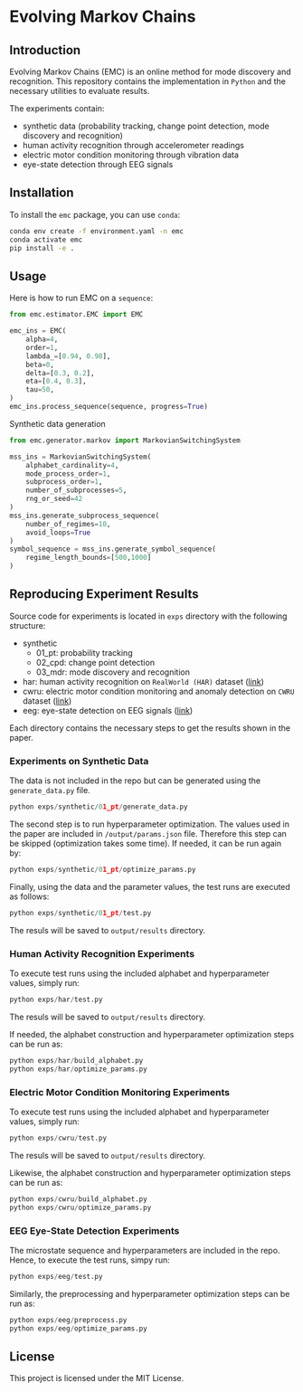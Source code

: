 # Evolving Markov Chains

## Introduction

Evolving Markov Chains (EMC) is an online method for mode discovery and recognition.
This repository contains the implementation in `Python` and the necessary utilities to evaluate results.

The experiments contain:
- synthetic data (probability tracking, change point detection, mode discovery and recognition)
- human activity recognition through accelerometer readings
- electric motor condition monitoring through vibration data
- eye-state detection through EEG signals

## Installation

To install the `emc` package, you can use `conda`:

```sh
conda env create -f environment.yaml -n emc
conda activate emc
pip install -e .
```

## Usage

Here is how to run EMC on a `sequence`:

```python
from emc.estimator.EMC import EMC

emc_ins = EMC(
    alpha=4,
    order=1,
    lambda_=[0.94, 0.98],
    beta=0,
    delta=[0.3, 0.2],
    eta=[0.4, 0.3],
    tau=50,
)
emc_ins.process_sequence(sequence, progress=True)
```

Synthetic data generation

```python
from emc.generator.markov import MarkovianSwitchingSystem

mss_ins = MarkovianSwitchingSystem(
    alphabet_cardinality=4,
    mode_process_order=1,
    subprocess_order=1,
    number_of_subprocesses=5,
    rng_or_seed=42
)
mss_ins.generate_subprocess_sequence(
    number_of_regimes=10,
    avoid_loops=True
)
symbol_sequence = mss_ins.generate_symbol_sequence(
    regime_length_bounds=[500,1000]
)
```

## Reproducing Experiment Results

Source code for experiments is located in `exps` directory with the following structure:
- synthetic
    - 01_pt: probability tracking
    - 02_cpd: change point detection
    - 03_mdr: mode discovery and recognition
- har: human activity recognition on `RealWorld (HAR)` dataset ([link](https://www.uni-mannheim.de/dws/research/projects/activity-recognition/dataset/dataset-realworld/))
- cwru: electric motor condition monitoring and anomaly detection on `CWRU` dataset ([link](https://engineering.case.edu/bearingdatacenter))
- eeg: eye-state detection on EEG signals ([link](https://doi.org/10.24432/C57G7J))

Each directory contains the necessary steps to get the results shown in the paper.

### Experiments on Synthetic Data

The data is not included in the repo but can be generated using the `generate_data.py` file.
```python
python exps/synthetic/01_pt/generate_data.py
```

The second step is to run hyperparameter optimization.
The values used in the paper are included in `/output/params.json` file.
Therefore this step can be skipped (optimization takes some time).
If needed, it can be run again by:
```python
python exps/synthetic/01_pt/optimize_params.py
```

Finally, using the data and the parameter values, the test runs are executed as follows:
```python
python exps/synthetic/01_pt/test.py
```

The resuls will be saved to `output/results` directory.

### Human Activity Recognition Experiments

To execute test runs using the included alphabet and hyperparameter values, simply run:
```python
python exps/har/test.py
```

The resuls will be saved to `output/results` directory.

If needed, the alphabet construction and hyperparameter optimization steps can be run as:
```python
python exps/har/build_alphabet.py
python exps/har/optimize_params.py
```

### Electric Motor Condition Monitoring Experiments

To execute test runs using the included alphabet and hyperparameter values, simply run:
```python
python exps/cwru/test.py
```

The resuls will be saved to `output/results` directory.

Likewise, the alphabet construction and hyperparameter optimization steps can be run as:
```python
python exps/cwru/build_alphabet.py
python exps/cwru/optimize_params.py
```

### EEG Eye-State Detection Experiments

The microstate sequence and hyperparameters are included in the repo.
Hence, to execute the test runs, simpy run:
```python
python exps/eeg/test.py
```

Similarly, the preprocessing and hyperparameter optimization steps can be run as:
```python
python exps/eeg/preprocess.py
python exps/eeg/optimize_params.py
```

## License

This project is licensed under the MIT License.